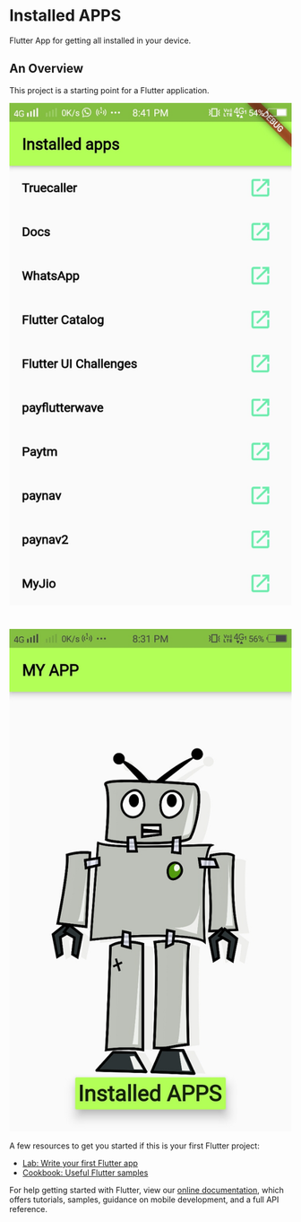 # Installed APPS

Flutter App for getting all installed in your device.

## An Overview

This project is a starting point for a Flutter application.

![](assets/firstpg.jpeg)

#

![](assets/sendpg.jpeg)

A few resources to get you started if this is your first Flutter project:

- [Lab: Write your first Flutter app](https://flutter.dev/docs/get-started/codelab)
- [Cookbook: Useful Flutter samples](https://flutter.dev/docs/cookbook)

For help getting started with Flutter, view our
[online documentation](https://flutter.dev/docs), which offers tutorials,
samples, guidance on mobile development, and a full API reference.
